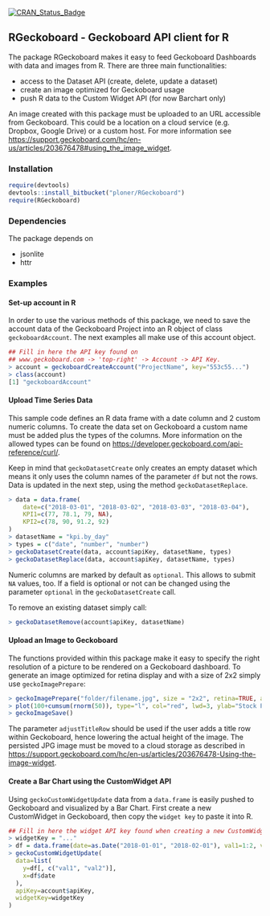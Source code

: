[![CRAN\_Status\_Badge](http://www.r-pkg.org/badges/version/RGeckoboard)](https://cran.r-project.org/package=RGeckoboard)

## RGeckoboard - Geckoboard API client for R

The package RGeckoboard makes it easy to feed Geckoboard Dashboards with data and images from R.
There are three main functionalities:

- access to the Dataset API (create, delete, update a dataset)
- create an image optimized for Geckoboard usage
- push R data to the Custom Widget API (for now Barchart only)

An image created with this package must be uploaded to an URL accessible from Geckoboard. This could be a location
on a cloud service (e.g. Dropbox, Google Drive) or a custom host. For more information see 
https://support.geckoboard.com/hc/en-us/articles/203676478#using_the_image_widget. 

### Installation

``` r
require(devtools)
devtools::install_bitbucket("ploner/RGeckoboard")
require(RGeckoboard)
```

### Dependencies

The package depends on
- jsonlite
- httr


### Examples

#### Set-up account in R

In order to use the various methods of this package, we need to save the account data of 
the Geckoboard Project into an R object of class `geckoboardAccount`. The next examples all make use of this account object. 

``` r
## Fill in here the API key found on 
## www.geckoboard.com -> 'top-right' -> Account -> API Key. 
> account = geckoboardCreateAccount("ProjectName", key="553c55...")
> class(account)
[1] "geckoboardAccount"
```


#### Upload Time Series Data

This sample code defines an R data frame with a date column and 2 custom numeric columns. To create the
data set on Geckoboard a custom name must be added plus the types of the columns. More information on the
allowed types can be found on https://developer.geckoboard.com/api-reference/curl/.

Keep in mind that `geckoDatasetCreate` only creates an empty dataset which means it only uses the column 
names of the parameter `df` but not the rows. Data is updated in the next step, using the method `geckoDatasetReplace`. 

``` r 
> data = data.frame(
    date=c("2018-03-01", "2018-03-02", "2018-03-03", "2018-03-04"), 
	KPI1=c(77, 78.1, 79, NA), 
	KPI2=c(78, 90, 91.2, 92)
)
> datasetName = "kpi.by_day"
> types = c("date", "number", "number")
> geckoDatasetCreate(data, account$apiKey, datasetName, types)
> geckoDatasetReplace(data, account$apiKey, datasetName, types)
```

Numeric columns are marked by default as `optional`. This allows to submit `NA` values, too. If a field is
optional or not can be changed using the parameter `optional` in the `geckoDatasetCreate` call.

To remove an existing dataset simply call:

``` r 
> geckoDatasetRemove(account$apiKey, datasetName)
```

#### Upload an Image to Geckoboard

The functions provided within this package make it easy to specify the right resolution of a picture to be 
rendered on a Geckoboard dashboard. To generate an image optimized for retina display and with a 
size of 2x2 simply use `geckoImagePrepare`:

``` r 
> geckoImagePrepare("folder/filename.jpg", size = "2x2", retina=TRUE, adjustTitleRow=FALSE)
> plot(100+cumsum(rnorm(50)), type="l", col="red", lwd=3, ylab="Stock Price")
> geckoImageSave()
```

The parameter `adjustTitleRow` should be used if the user adds a title row within Geckoboard, hence lowering the
actual height of the image. The persisted JPG image must be moved to a cloud storage as described in
https://support.geckoboard.com/hc/en-us/articles/203676478-Using-the-image-widget.

#### Create a Bar Chart using the CustomWidget API

Using `geckoCustomWidgetUpdate` data from a `data.frame` is easily pushed to Geckoboard and visualized 
by a Bar Chart. First create a new CustomWidget in Geckoboard, then copy the `widget key` to paste it into R. 

``` r 
## Fill in here the widget API key found when creating a new CustomWidget on www.geckoboard.com.
> widgetKey = "..."
> df = data.frame(date=as.Date("2018-01-01", "2018-02-01"), val1=1:2, val2=rnorm(2))
> geckoCustomWidgetUpdate(
  data=list(
    y=df[, c("val1", "val2")], 
    x=df$date
  ), 
  apiKey=account$apiKey, 
  widgetKey=widgetKey
)
```


